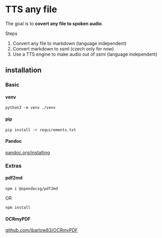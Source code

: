 # TTS any file

The goal is to **covert any file to spoken audio**.

Steps
 1. Convert any file to markdown (language independent)
 2. Convert markdown to ssml (czech only for now)
 3. Use a TTS engine to make audio out of ssml (language independent)

## installation
### Basic
#### venv
```
python3 -m venv ./venv
```
#### pip
```
pip install -r requirements.txt
```
#### Pandoc
[pandoc.org/installing](https://pandoc.org/installing.html)

### Extras
#### pdf2md
```
npm i @opendocsg/pdf2md
```
OR
```
npm install
```
#### OCRmyPDF
[github.com/jbarlow83/OCRmyPDF](https://github.com/jbarlow83/OCRmyPDF#installation)